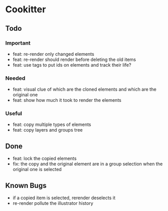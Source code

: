 # Cookitter

## Todo

### Important

- feat: re-render only changed elements
- feat: re-render should render before deleting the old items
- feat: use tags to put ids on elements and track their life?

### Needed

- feat: visual clue of which are the cloned elements and which are the original one
- feat: show how much it took to render the elements

### Useful

- feat: copy multiple types of elements
- feat: copy layers and groups tree

## Done

- feat: lock the copied elements
- fix: the copy and the original element are in a group selection when the original one is selected

## Known Bugs

- if a copied item is selected, rerender deselects it
- re-render pollute the illustrator history
